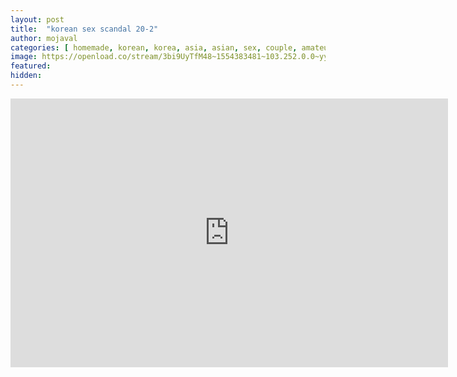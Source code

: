 ```yaml
---
layout: post
title:  "korean sex scandal 20-2"
author: mojaval
categories: [ homemade, korean, korea, asia, asian, sex, couple, amateur, scandal, motel, adult, self, camera, real ]
image: https://openload.co/stream/3bi9UyTfM48~1554383481~103.252.0.0~yycwVg01?mime=true
featured: 
hidden: 
---
```


<iframe src="https://openload.co/embed/2KxHSvPRt3U/korean-sex-scandal-20-2___c7a4f4cec069140382f9311409265eeae0540917.mp4" scrolling="no" frameborder="0" width="700" height="430" allowfullscreen="true" webkitallowfullscreen="true" mozallowfullscreen="true"></iframe>